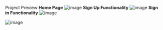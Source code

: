 Project Preview
**Home Page**
![image](https://github.com/rajattyagi98/upgrad-project/assets/43870624/84106fcf-c4f0-4515-9b18-1bb8c2b8bbcd)
**Sign Up Functionality**
![image](https://github.com/rajattyagi98/upgrad-project/assets/43870624/743a4bba-9267-4f2b-9ec8-29d9f44fe46c)
**Sign in Functionality**
![image](https://github.com/rajattyagi98/upgrad-project/assets/43870624/ee1551e3-fb60-443a-a132-a8a5c692446f)

![image](https://github.com/rajattyagi98/upgrad-project/assets/43870624/40e62232-2c31-4ed6-b2c5-90cb98db3ca8)
